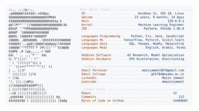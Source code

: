 <picture>
  <source srcset="https://raw.githubusercontent.com/mmazinjameel/mmazinjameel/main/dark_mode.svg?v=1755627293" media="(prefers-color-scheme: dark)">
  <img src="https://raw.githubusercontent.com/mmazinjameel/mmazinjameel/main/light_mode.svg?v=1755627293">
</picture>
